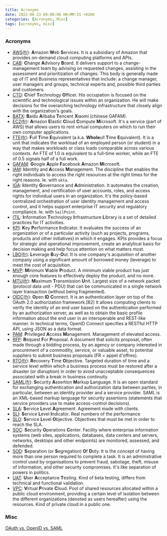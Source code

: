```yaml
---
title: Acronyms
date: 2022-06-23 09:00:00 HH:MM:SS +0200
categories: [Acronyms, Misc]
tags: [acronyms, misc]
---
```


### Acronyms

* [AWS](https://en.wikipedia.org/wiki/Amazon_Web_Services)([fr](https://fr.wikipedia.org/wiki/Amazon_Web_Services)): **A**mazon **W**eb **S**ervices. It is a subsidiary of Amazon that provides on-demand cloud computing platforms and APIs.
* [CAB](https://en.wikipedia.org/wiki/Change-advisory_board): **C**hange **A**dvisory **B**oard. It delivers support to a change-management team by advising on requested changes, assisting in the assessment and prioritization of changes. This body is generally made up of IT and Business representatives that include: a change manager, user managers and groups, technical experts and, possible third parties and customers.
* [CTO](https://en.wikipedia.org/wiki/Chief_technology_officer): **C**hief **T**echnology **O**fficer. His occupation is focused on the scientific and technological issues within an organization. He will make decisions for the overarching technology infrastructure that closely align with the organization's goals.
* [BATX](https://fr.wikipedia.org/wiki/BATX): **B**aidu **A**libaba **T**encent **X**iaomi (chinese GAFAM).
* [EC2](https://en.wikipedia.org/wiki/Amazon_Elastic_Compute_Cloud)([fr](https://fr.wikipedia.org/wiki/Amazon_Elastic_Compute_Cloud)): **A**mazon **E**lastic **C**loud **C**ompute **M**icrosoft. It's a service (part of AWS) that allows users to rent virtual computers on which to run their own computer applications.
* [FTE](https://en.wikipedia.org/wiki/Full-time_equivalent)([fr](https://fr.wikipedia.org/wiki/%C3%89quivalent_temps_plein)): **F**ull **T**ime **E**quivalent (a.k.a. **Whole**ull **T**ime **E**quivalent). It is a unit that indicates the workload of an employed person (or student) in a way that makes workloads or class loads comparable across various contexts. An FTE of 1.0 is equivalent to a full-time worker, while an FTE of 0.5 signals half of a full work.
* [GAFAM](https://fr.wikipedia.org/wiki/GAFAM): **G**oogle **A**pple **F**acebook **A**mazon **M**icrosoft.
* [IAM](https://en.wikipedia.org/wiki/Identity_management): **I**dentity and **A**ccess **M**anagement. The discipline that enables the right individuals to access the right resources at the right times for the right reasons. Ie. with `okta`.
* [IGA](https://doubleoctopus.com/security-wiki/identity-and-access-management/identity-governance/): **I**dentity **G**overnance and **A**dministration. It automates the creation, management, and certification of user accounts, roles, and access rights for individual users in an organization. It's the policy-based centralized orchestration of user identity management and access control, and it helps support enterprise IT security and regulatory compliance. Ie. with `SailPoint`.
* [ITIL](https://en.wikipedia.org/wiki/ITIL): **I**nformation **T**echnology **I**nfrastructure **L**ibrary is a set of detailed practices for IT activities.
* [KPI](https://en.wikipedia.org/wiki/Performance_indicator): **K**ey **P**erformance **I**ndicator. It evaluates the success of an organization or of a particular activity (such as projects, programs, products and other initiatives) in which it engages. KPIs provides a focus for strategic and operational improvement, create an analytical basis for decision making and help focus attention on what matters most.
* [LBO](https://en.wikipedia.org/wiki/Leveraged_buyout)([fr](https://fr.wikipedia.org/wiki/Achat_%C3%A0_effet_de_levier)): **L**everage **B**uy-**O**ut. It is one company's acquisition of another company using a significant amount of borrowed money (leverage) to meet the cost of acquisition.
* [MVP](https://en.wikipedia.org/wiki/Minimum_viable_product): **M**inimum **V**iable **P**roduct. A minimum viable product has just enough core features to effectively deploy the product, and no more.
* [MTU](https://en.wikipedia.org/wiki/Maximum_transmission_unit)([fr](https://fr.wikipedia.org/wiki/Maximum_transmission_unit)): **M**aximum **T**ransmission **U**nit. Largest size of a network packet (protocol data unit - PDU) that can be communicated in a single network layer transaction (without being fragmented).
* [OIDC](https://en.wikipedia.org/wiki/OpenID#OpenID_Connect_(OIDC))([fr](https://fr.wikipedia.org/wiki/OpenID_Connect)): **O**pen **ID** **C**onnect. It is an authentication layer on top of the OAuth 2.0 authorization framework.[82] It allows computing clients to verify the identity of an end user based on the authentication performed by an authorization server, as well as to obtain the basic profile information about the end user in an interoperable and REST-like manner. In technical terms, OpenID Connect specifies a RESTful HTTP API, using JSON as a data format.
* [PAM](https://www.beyondtrust.com/resources/glossary/privileged-access-management-pam): **P**rivileged **A**ccess **M**anagement. Management of elevated access.
* [RFP](https://en.wikipedia.org/wiki/Request_for_proposal): **R**equest **F**or **P**roposal. A document that solicits proposal, often made through a bidding process, by an agency or company interested in procurement of a commodity, service, or valuable asset, to potential suppliers to submit business proposals (FR = appel d'offres).
* [RTO](https://en.wikipedia.org/wiki/Disaster_recovery#Recovery_Time_Objective)([fr](https://fr.wikipedia.org/wiki/Dur%C3%A9e_maximale_d%27interruption_admissible)): **R**ecovery **T**ime **O**bjective. Targeted duration of time and a service level within which a business process must be restored after a disaster (or disruption) in order to avoid unacceptable consequences associated with a break in business continuity.
* [SAML](https://en.wikipedia.org/wiki/Security_Assertion_Markup_Language)([fr](https://fr.wikipedia.org/wiki/Security_assertion_markup_language)): **S**ecurity **A**ssertion **M**arkup **L**anguage. It is an open standard for exchanging authentication and authorization data between parties, in particular, between an identity provider and a service provider. SAML is an XML-based markup language for security assertions (statements that service providers use to make access-control decisions).
* [SLA](https://www.atlassian.com/fr/incident-management/kpis/sla-vs-slo-vs-sli): **S**ervice **L**evel **A**greement. Agreement made with clients.
* [SLI](https://www.atlassian.com/fr/incident-management/kpis/sla-vs-slo-vs-sli): **S**ervice **L**evel **I**ndicator. Real numbers of the performance
* [SLO](https://www.atlassian.com/fr/incident-management/kpis/sla-vs-slo-vs-sli): **S**ervice **L**evel **O**bjective. Objectives that must be met in order to reach the SLA.
* [SOC](https://en.wikipedia.org/wiki/Information_security_operations_center): **S**ecurity **O**perations **C**enter. Facility where enterprise information systems (web sites, applications, databases, data centers and servers, networks, desktops and other endpoints) are monitored, assessed, and defended.
* [SOD](https://en.wikipedia.org/wiki/Separation_of_duties): **S**eparation (or **S**egregation) **O**f **D**uty. It is the concept of having more than one person required to complete a task. It is an administrative control used by organisations to prevent fraud, sabotage, theft, misuse of information, and other security compromises. It's like separation of powers in politics.
* [UAT](https://en.wikipedia.org/wiki/Acceptance_testing#User_acceptance_testing): **U**ser **A**cceptance **T**esting. Kind of beta testing, differs from technical and functional validation.
* [VPC](https://en.wikipedia.org/wiki/Virtual_private_cloud): **V**irtual **P**rivate **C**loud. Pool of shared resources allocated within a public cloud environment, providing a certain level of isolation between the different organizations (denoted as users hereafter) using the resources. Kind of private cloud in a public one.

### Misc

[OAuth vs. OpenID vs. SAML](https://www.okta.com/fr/identity-101/whats-the-difference-between-oauth-openid-connect-and-saml/)
